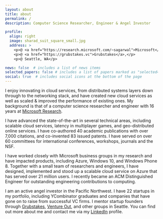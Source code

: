 ```yaml
---
layout: about
title: about
permalink: /
description: Computer Science Researcher, Engineer & Angel Investor

profile:
  align: right
  image: sharad_suit_square_small.jpg
  address: >
    <p>@ <a href="https://research.microsoft.com/~sagarwal">Microsoft</a>,</p>
    <p>@ <a href="https://grubstakes.vc">Grubstakes</a>,</p>
    <p>@ Seattle, WA</p>

news: false  # includes a list of news items
selected_papers: false # includes a list of papers marked as "selected={true}"
social: true  # includes social icons at the bottom of the page
---
```


I enjoy innovating in cloud services, from distributed systems layers down
through to the networking stack, and have created new cloud services as well as
scaled & improved the performance of existing ones. My background is that of a
computer science researcher and engineer with 16 years at [Microsoft
Research](http://research.microsoft.com/).

I have advanced the state-of-the-art in several technical areas, including
scalable cloud services, latency in multiplayer games, and geo-distributed
online services. I have co-authored 40 academic publications with over 7,000
citations, and co-invented 83 issued patents. I have served on over 60
committees for international conferences, workshops, journals and the NSF.

I have worked closely with Microsoft business groups in my research and have
impacted products, including Azure, Windows 10, and Windows Phone 8. Together
with a small team of researchers and engineers, I have designed, implemented and
stood up a scalable cloud service on Azure that has served over 21 million
users. I recently became an ACM Distinguished Engineer for outstanding
engineering contributions to computing.

I am an active angel investor in the Pacific Northwest. I have 22 startups in my
portfolio, including YCombinator graduates and companies that have gone on to
raise from successful VC firms. I mentor startup founders through
[Grubstakes](https://grubstakes.vc), [Venture Out](https://ventureoutstartups.com),
and other groups in Seattle.
You can find out more about me and contact me via my
[LinkedIn](https://www.linkedin.com/in/sharadagarwal2/) profile.
